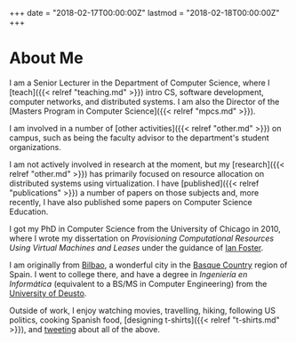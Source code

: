 +++
date = "2018-02-17T00:00:00Z"
lastmod = "2018-02-18T00:00:00Z"
+++

About Me
========

I am a Senior Lecturer in the Department of Computer Science, where I [teach]({{< relref "teaching.md" >}}) intro CS, software development, computer networks, and distributed systems. I am also the Director of the [Masters Program in Computer Science]({{< relref "mpcs.md" >}}). 

I am involved in a number of [other activities]({{< relref "other.md" >}}) on campus, such as being the faculty advisor to the department's student organizations.

I am not actively involved in research at the moment, but my [research]({{< relref "other.md" >}}) has primarily focused on resource allocation on distributed systems using virtualization. I have [published]({{< relref "publications" >}}) a number of papers on those subjects and, more recently, I have also published some papers on Computer Science Education.

I got my PhD in Computer Science from the University of Chicago in 2010, where I wrote my dissertation on *Provisioning Computational Resources Using Virtual Machines and Leases* under the guidance of [Ian Foster](https://www.anl.gov/profile/ian-t-foster).

I am originally from [Bilbao](https://en.wikipedia.org/wiki/Bilbao), a wonderful city in the [Basque Country](https://en.wikipedia.org/wiki/Basque_Country_(greater_region)) region of Spain. I went to college there, and have a degree in *Ingeniería en Informática* (equivalent to a BS/MS in Computer Engineering) from the [University of Deusto](http://www.deusto.es/).

Outside of work, I enjoy watching movies, travelling, hiking, following US politics, cooking Spanish food, [designing t-shirts]({{< relref "t-shirts.md" >}}), and [tweeting](https://twitter.com/borjasotomayor) about all of the above.




